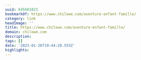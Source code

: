 ```yaml
---
uuid: 645601023
bookmarkOf: https://www.chilowe.com/aventure-enfant-famille/
category: link
headImage: ''
title: https://www.chilowe.com/aventure-enfant-famille/
domain: chilowe.com
description: 
tags: []
date: '2023-01-26T19:44:28.555Z'
highlights: 
---
```




